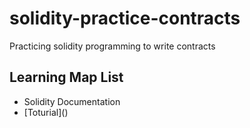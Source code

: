 # solidity-practice-contracts
Practicing solidity programming to write contracts

<h2>Learning Map List</h2>
<ul>
<li>Solidity Documentation</li>
<li> [Toturial](<https://www.youtube.com/watch?v=eoQJ6nFZOcs/>) </li>
</ul>

